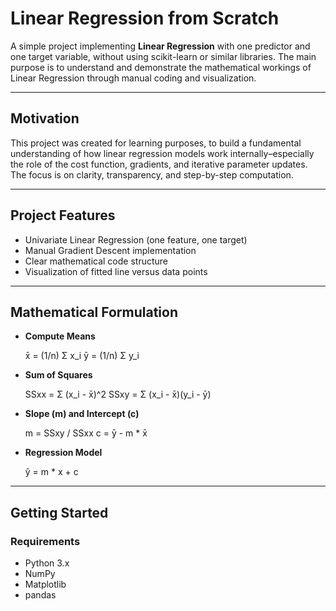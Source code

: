 # Linear Regression from Scratch

A simple project implementing **Linear Regression** with one predictor and one target variable, without using scikit-learn or similar libraries. The main purpose is to understand and demonstrate the mathematical workings of Linear Regression through manual coding and visualization.

---

## Motivation

This project was created for learning purposes, to build a fundamental understanding of how linear regression models work internally–especially the role of the cost function, gradients, and iterative parameter updates. The focus is on clarity, transparency, and step-by-step computation.

---

## Project Features

- Univariate Linear Regression (one feature, one target)
- Manual Gradient Descent implementation
- Clear mathematical code structure
- Visualization of fitted line versus data points

---

## Mathematical Formulation

- **Compute Means**
  
  x̄ = (1/n) Σ x_i
  ȳ = (1/n) Σ y_i

- **Sum of Squares**

  SSxx = Σ (x_i - x̄)^2
  SSxy = Σ (x_i - x̄)(y_i - ȳ)

- **Slope (m) and Intercept (c)**

  m = SSxy / SSxx
  c = ȳ - m * x̄

- **Regression Model**

  ŷ = m * x + c

---

## Getting Started

### Requirements

- Python 3.x
- NumPy
- Matplotlib
- pandas
